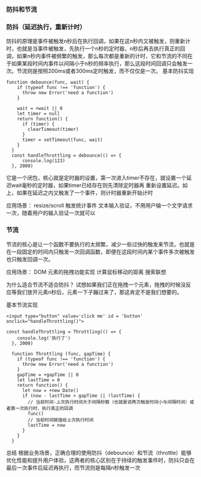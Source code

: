 ### 防抖和节流
### 防抖（延迟执行，重新计时）
防抖的原理是事件被触发n秒后在执行回调，如果在这n秒内又被触发，则重新计时，也就是当事件被触发，先执行一个n秒的定时器，n秒后再去执行真正的回调，如果n秒内事件被频繁的触发，那么每次都是重新的计时，它和节流的不同在于如果某段时间内事件以间隔小于n秒的频率执行，那么这段时间回调只会触发一次。节流则是按照200ms或者300ms定时触发，而不仅仅是一次。
基本防抖实现
```
function debounce(func, wait) {
    if (typeof func !== 'function') {
      throw new Error('need a function')
    }

    wait = +wait || 0
    let timer = null
    return function() {
      if (timer) {
        clearTimeout(timer)
      }
      timer = setTimeout(func, wait)
    }
  }
  const handleThrottling = debounce(() => {
      console.log(123)
  }, 2000)
```
它是一个闭包，核心就是定时器的设置，第一次进入timer不存在，就设置一个延迟wait毫秒的定时器，如果timer已经存在则先清除定时器再 重新设置延迟。如上，如果在延迟之内又触发了一个事件，则计时器重新开始计时

应用场景： 
resize/scroll 触发统计事件
文本输入验证，不用用户输一个文字请求一次，随着用户的输入验证一次就可以

### 节流
节流的核心是让一个函数不要执行的太频繁，减少一些过快的触发来节流，也就是在一段固定的时间内只触发一次回调函数，即便在这段时间内某个事件多次被触发也只触发回调一次。

应用场景：
DOM 元素的拖拽功能实现
计算鼠标移动的距离
搜索联想

为什么适合节流不适合防抖？
试想如果我们正在拖拽一个元素，拖拽的时候没反应等我们放开元素n秒后，元素一下子蹦过来了，那这肯定不是我们想要的。

基本节流实现
```
<input type="button" value='click me' id = 'button' onclick="handleThrottling()">

const handleThrottling = Throttling(() => {
    console.log('执行了')
  }, 2000)

  function Throttling (func, gapTime) {
    if (typeof func !== 'function') {
      throw new Error('need a function')
    }
    gapTime = +gapTime || 0
    let lastTime = 0
    return function() {
      let now = +new Date()
      if (now - lastTime > gapTime || !lastTime) {
        // 当前时间-上次执行时间大于间隔秒数（也就是说两次触发时间小与间隔时间）或者第一次执行时，执行真正的回调
        func()
        // 当前时间赋值给上次执行时间
        lastTime = now
      }
    }
  }
```

总结
根据业务场景，正确合理的使用防抖（debounce）和节流（throttle）能够优化性能和提升用户体验，这两者的核心区别在于持续的触发事件时，防抖只会在最后一次事件后延迟再执行，而节流则是每隔n秒触发一次